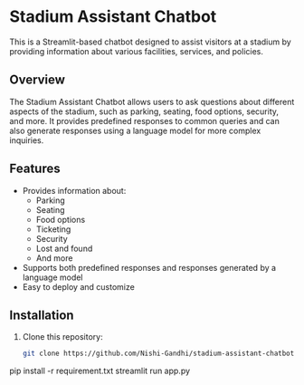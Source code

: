 # Stadium Assistant Chatbot

This is a Streamlit-based chatbot designed to assist visitors at a stadium by providing information about various facilities, services, and policies.

## Overview

The Stadium Assistant Chatbot allows users to ask questions about different aspects of the stadium, such as parking, seating, food options, security, and more. It provides predefined responses to common queries and can also generate responses using a language model for more complex inquiries.

## Features

- Provides information about:
  - Parking
  - Seating
  - Food options
  - Ticketing
  - Security
  - Lost and found
  - And more
- Supports both predefined responses and responses generated by a language model
- Easy to deploy and customize

## Installation

1. Clone this repository:

   ```bash
   git clone https://github.com/Nishi-Gandhi/stadium-assistant-chatbot.git
pip install -r requirement.txt
streamlit run app.py
